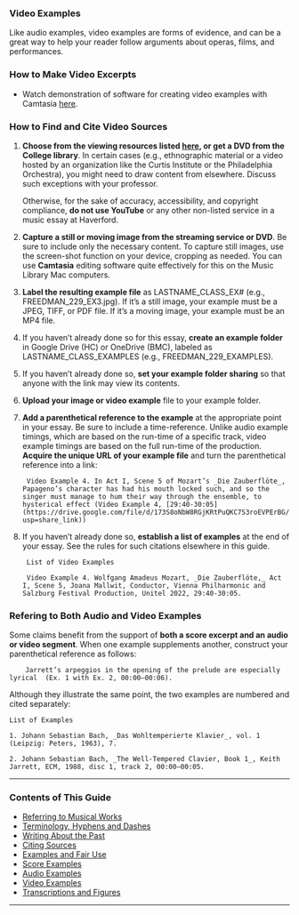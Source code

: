 ### Video Examples

Like audio examples, video examples are forms of evidence, and can be a great way to help your reader follow arguments about operas, films, and performances.

### How to Make Video Excerpts

* Watch demonstration of software for creating video examples with Camtasia [here](https://haverford.app.box.com/file/934628633661?s=rx573ab4v3j5yolf6zmu6tnnik371m7f).

### How to Find and Cite Video Sources

1. **Choose from the viewing resources listed [here](https://guides.tricolib.brynmawr.edu/c.php?g=285015&p=1899330), or get a DVD from the College library**. In certain cases (e.g., ethnographic material or a video hosted by an organization like the Curtis Institute or the Philadelphia Orchestra), you might need to draw content from elsewhere. Discuss such exceptions with your professor. 

    Otherwise, for the sake of accuracy, accessibility, and copyright compliance, **do not use YouTube** or any other non-listed service in a music essay at Haverford.

2. **Capture a still or moving image from the streaming service or DVD**. Be sure to include only the necessary content. To capture still images, use the screen-shot function on your device, cropping as needed. You can use **Camtasia** editing software quite effectively for this on the Music Library Mac computers.
3. **Label the resulting example file** as LASTNAME_CLASS_EX# (e.g., FREEDMAN_229_EX3.jpg). If it’s a still image, your example must be a JPEG, TIFF, or PDF file. If it’s a moving image, your example must be an MP4 file.
4. If you haven’t already done so for this essay, **create an example folder** in Google Drive (HC) or OneDrive (BMC), labeled as LASTNAME_CLASS_EXAMPLES (e.g., FREEDMAN_229_EXAMPLES).
5. If you haven’t already done so, **set your example folder sharing** so that anyone with the link may view its contents.
6. **Upload your image or video example** file to your example folder.
7. **Add a parenthetical reference to the example** at the appropriate point in your essay. Be sure to include a time-reference. Unlike audio example timings, which are based on the run-time of a specific track, video example timings are based on the full run-time of the production. **Acquire the unique URL of your example file** and turn the parenthetical reference into a link:

        Video Example 4. In Act I, Scene 5 of Mozart’s _Die Zauberflöte_, Papageno’s character has had his mouth locked such, and so the singer must manage to hum their way through the ensemble, to hysterical effect (Video Example 4, [29:40-30:05](https://drive.google.com/file/d/173S8oNbW8RGjKRtPuQKC7S3roEVPErBG/view?usp=share_link))

8. If you haven’t already done so, **establish a list of examples** at the end of your essay. See the rules for such citations elsewhere in this guide.

        List of Video Examples
  
        Video Example 4. Wolfgang Amadeus Mozart, _Die Zauberflöte,_ Act I, Scene 5, Joana Mallwit, Conductor, Vienna Philharmonic and Salzburg Festival Production, Unitel 2022, 29:40-30:05.  
        
### Refering to Both Audio and Video Examples

Some claims benefit from the support of **both a score excerpt and an audio or video segment**. When one example supplements another, construct your parenthetical reference as follows:    

        Jarrett’s arpeggios in the opening of the prelude are especially lyrical  (Ex. 1 with Ex. 2, 00:00–00:06). 

Although they illustrate the same point, the two examples are numbered and cited separately:

    List of Examples
    
    1. Johann Sebastian Bach, _Das Wohltemperierte Klavier_, vol. 1 (Leipzig: Peters, 1963), 7.
    
    2. Johann Sebastian Bach, _The Well-Tempered Clavier, Book 1_, Keith Jarrett, ECM, 1988, disc 1, track 2, 00:00–00:05.

-----

### Contents of This Guide

- [Referring to Musical Works](sections/1_works.md)
- [Terminology, Hyphens and Dashes](sections/2_terms.md)
- [Writing About the Past](sections/3_past.md)
- [Citing Sources](sections/4_citing_sources.md)
- [Examples and Fair Use](sections/5_examples_intro.md)
- [Score Examples](sections/6_score_example.md)
- [Audio Examples](sections/7_audio_example.md)
- [Video Examples](sections/8_video_example.md)
- [Transcriptions and Figures](sections/9_transcriptions_figures.md)

-----
